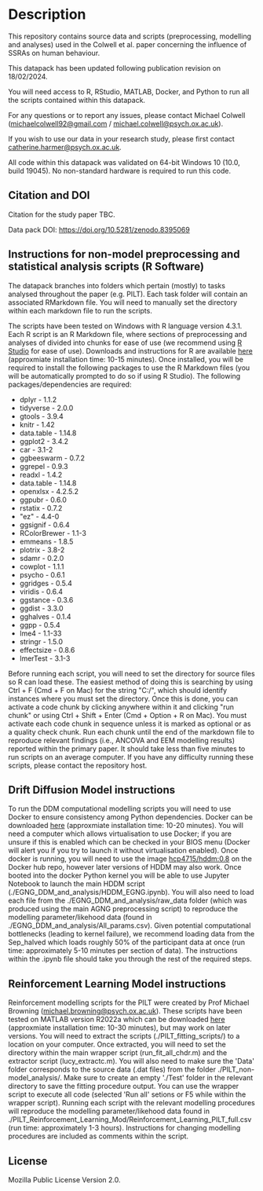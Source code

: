 # Description

This repository contains source data and scripts (preprocessing, modelling and analyses) used in the Colwell et al. paper concerning the influence of SSRAs on human behaviour.

This datapack has been updated following publication revision on 18/02/2024.

You will need access to R, RStudio, MATLAB, Docker, and Python to run all the scripts contained within this datapack. 

For any questions or to report any issues, please contact Michael Colwell (michaelcolwell92@gmail.com / michael.colwell@psych.ox.ac.uk).

If you wish to use our data in your research study, please first contact catherine.harmer@psych.ox.ac.uk.

All code within this datapack was validated on 64-bit Windows 10 (10.0, build 19045). No non-standard hardware is required to run this code.

## Citation and DOI

Citation for the study paper TBC.

Data pack DOI: https://doi.org/10.5281/zenodo.8395069

## Instructions for non-model preprocessing and statistical analysis scripts (R Software)

The datapack branches into folders which pertain (mostly) to tasks analysed throughout the paper (e.g. PILT). Each task folder will contain an associated RMarkdown file. You will need to manually set the directory within each markdown file to run the scripts.

The scripts have been tested on Windows with R language version 4.3.1. Each R script is an R Markdown file, where sections of preprocessing and analyses of divided into chunks for ease of use (we recommend using [R Studio](https://posit.co/download/rstudio-desktop/) for ease of use). Downloads and instructions for R 
are available [here](https://www.r-project.org/) (approxmiate installation time: 10-15 minutes). Once installed, you will be required to install the following packages to use the R Markdown files (you will be automatically prompted to do so if using R Studio). The following packages/dependencies are required:

* dplyr - 1.1.2
* tidyverse - 2.0.0
* gtools - 3.9.4
* knitr - 1.42
* data.table - 1.14.8
* ggplot2 - 3.4.2
* car - 3.1-2
* ggbeeswarm - 0.7.2
* ggrepel - 0.9.3
* readxl - 1.4.2
* data.table - 1.14.8
* openxlsx - 4.2.5.2
* ggpubr - 0.6.0
* rstatix - 0.7.2
* "ez" - 4.4-0
* ggsignif - 0.6.4
* RColorBrewer - 1.1-3
* emmeans - 1.8.5
* plotrix - 3.8-2
* sdamr - 0.2.0
* cowplot - 1.1.1
* psycho - 0.6.1
* ggridges - 0.5.4
* viridis - 0.6.4
* ggstance - 0.3.6
* ggdist - 3.3.0
* gghalves - 0.1.4
* ggpp - 0.5.4
* lme4 - 1.1-33
* stringr - 1.5.0
* effectsize - 0.8.6
* lmerTest - 3.1-3

Before running each script, you will need to set the directory for source files so R can load these. The easiest method of doing this is searching by using Ctrl + F (Cmd + F on Mac) for the string "C:/", which should identify instances where you must set the directory. Once this is done, you can activate a code chunk by clicking anywhere within it and clicking "run chunk" or using Ctrl + Shift + Enter (Cmd + Option + R on Mac). You must activate each code chunk in sequence unless it is marked as optional or as a quality check chunk. Run each chunk until the end of the markdown file to reproduce relevant findings (i.e., ANCOVA and EEM modelling results) reported within the primary paper. It should take less than five minutes to run scripts on an average computer. If you have any difficulty running these scripts, please contact the repository host.

## Drift Diffusion Model instructions

To run the DDM computational modelling scripts you will need to use Docker to ensure consistency among Python dependencies. Docker can be downloaded [here](https://www.docker.com/products/docker-desktop/) (approxmiate installation time: 10-20 minutes). You will need a computer which allows virtualisation to use Docker; if you are unsure if this is enabled which can be checked in your BIOS menu (Docker will alert you if you try to launch it without virtualisation enabled). Once docker is running, you will need to use the image [hcp4715/hddm:0.8](https://hub.docker.com/layers/hcp4715/hddm/0.8.0/images/sha256-afcf9eab8ab17886e7e3941d58d57b0c607b878d6ac245592af7fdab68da2039?context=explore) on the Docker hub repo, however later versions of HDDM may also work. Once booted into the docker Python kernel you will be able to use Jupyter Notebook to launch the main HDDM script (./EGNG_DDM_and_analysis/HDDM_EGNG.ipynb). You will also need to load each file from the ./EGNG_DDM_and_analysis/raw_data folder (which was produced using the main AGNG preprocessing script) to reproduce the modelling parameter/likehood data (found in ./EGNG_DDM_and_analysis/All_params.csv). Given potential computational bottlenecks (leading to kernel failure), we recommend loading data from the Sep_halved which loads roughly 50% of the participant data at once (run time: approximately 5-10 minutes per section of data). The instructions within the .ipynb file should take you through the rest of the required steps.

## Reinforcement Learning Model instructions

Reinforcement modelling scripts for the PILT were created by Prof Michael Browning (michael.browning@psych.ox.ac.uk). These scripts have been tested on MATLAB version R2022a which can be downloaded [here](https://uk.mathworks.com/products/new_products/release2022a.html) (approxmiate installation time: 10-30 minutes), but may work on later versions. You will need to extract the scripts (./PILT_fitting_scripts/) to a location on your computer. Once extracted, you will need to set the directory within the main wrapper script (run_fit_all_chdr.m) and the extractor script (lucy_extractc.m). You will also need to make sure the 'Data' folder corresponds to the source data (.dat files) from the folder ./PILT_non-model_analysis/. Make sure to create an empty './Test' folder in the relevant directory to save the fitting procedure output. You can use the wrapper script to execute all code (selected 'Run all' setions or F5 while within the wrapper script). Running each script with the relevant modelling procedures will reproduce the modelling parameter/likehood data found in ./PILT_Reinforcement_Learning_Mod/Reinforcement_Learning_PILT_full.csv (run time: approximately 1-3 hours). Instructions for changing modelling procedures are included as comments within the script. 

## License

Mozilla Public License Version 2.0.